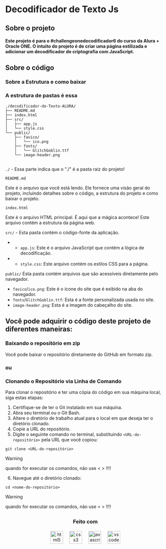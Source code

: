 # <h1 align="left">Decodificador de Texto Js</h1>

## Sobre o projeto 
<h4>Este projeto é para o #challengeonedecodificador6 do curso da Alura + Oracle ONE.
O intuito do projeto é de criar uma página estilizada e adicionar um decodificador  de criptografia com JavaScript. </h4>


<p>

<p>



## Sobre o código
<p>

<p>



### Sobre a Estrutura e como baixar

<h3> A estrutura de pastas é essa</h3>

```
./decodificador-de-Texto-ALURA/
├── README.md
├── index.html
├── src/
│   ├── app.js
│   └── style.css
└── public/
    ├── favico/
    │   └── ico.png
    ├── fonts/
    │   └── GlitchGoblin.ttf
    └── image-header.png
```

## 
`./` - Essa parte indica que o "./" é a pasta raiz do projeto!

`README.md`

Este é o arquivo que você está lendo. Ele fornece uma visão geral do projeto, incluindo detalhes sobre o código, a estrutura do projeto e como baixar o projeto.

 `index.html`

Este é o arquivo HTML principal. É aqui que a mágica acontece! Este arquivo contém a estrutura da página web.

``src/`` - Esta pasta contém o código-fonte da aplicação.

-   - `app.js`: Este é o arquivo JavaScript que contém a lógica de decodificação.
-   - `style.css`: Este arquivo contém os estilos CSS para a página.

``public/``
Esta pasta contém arquivos que são acessíveis diretamente pelo navegador.

- `favico`/`ico.png`: Este é o ícone do site que é exibido na aba do navegador.
- `fonts`/`GlitchGoblin.ttf`: Esta é a fonte personalizada usada no site.
- `image-header.png`: Esta é a imagem do cabeçalho do site.

##

<h2>Você pode adquirir o código deste projeto de diferentes maneiras:</h2>

### Baixando o repositório em zip
 Você pode baixar o repositório diretamente do GitHub em formato zip.

### <p>ou</p>

### Clonando o Repositório via Linha de Comando
 Para clonar o repositório e ter uma cópia do código em sua máquina local, siga estas etapas:

1. Certifique-se de ter o Git instalado em sua máquina.
2. Abra seu terminal ou o Git Bash.
3. Altere o diretório de trabalho atual para o local em que deseja ter o diretório clonado.
4. Copie a URL do repositório.
5. Digite o seguinte comando no terminal, substituindo `<URL-do-repositório>` pela URL que você copiou:

```
git clone <URL-do-repositório>
```
> [!WARNING]  
quando for executar os comandos, não use < > !!!!
  

6. Navegue até o diretório clonado:

```
cd <nome-do-repositório> 
```
> [!WARNING]  
quando for executar os comandos, não use < > !!!!

##

<h3 align="center">Feito com</h2>

####
<div align="center">
  <img src="https://cdn.jsdelivr.net/gh/devicons/devicon/icons/html5/html5-original.svg" height="40" alt="html5 logo"  />
  <img width="12" />
  <img src="https://cdn.jsdelivr.net/gh/devicons/devicon/icons/css3/css3-original.svg" height="40" alt="css3 logo"  />
  <img width="12" />
  <img src="https://cdn.jsdelivr.net/gh/devicons/devicon/icons/javascript/javascript-original.svg" height="40" alt="javascript logo"  />
  <img width="12" />
  <img src="https://cdn.jsdelivr.net/gh/devicons/devicon/icons/vscode/vscode-original.svg" height="40" alt="vscode logo"  />
</div>

###
